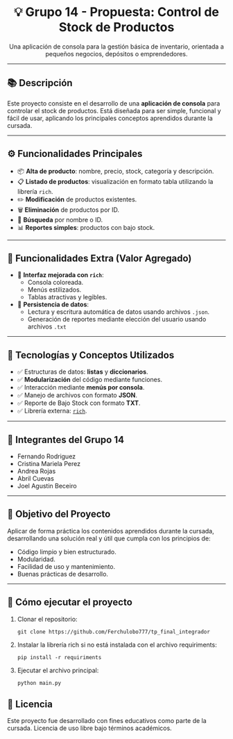 <h1 align="center">💡 Grupo 14 - Propuesta: Control de Stock de Productos</h1>

<p align="center">
  Una aplicación de consola para la gestión básica de inventario, orientada a pequeños negocios, depósitos o emprendedores.
</p>

---

## 📚 Descripción

Este proyecto consiste en el desarrollo de una **aplicación de consola** para controlar el stock de productos. Está diseñada para ser simple, funcional y fácil de usar, aplicando los principales conceptos aprendidos durante la cursada.

---

## ⚙️ Funcionalidades Principales

- 📦 **Alta de producto**: nombre, precio, stock, categoría y descripción.
- 📋 **Listado de productos**: visualización en formato tabla utilizando la librería `rich`.
- ✏️ **Modificación** de productos existentes.
- 🗑️ **Eliminación** de productos por ID.
- 🔎 **Búsqueda** por nombre o ID.
- 📊 **Reportes simples**: productos con bajo stock.

---

## 🌈 Funcionalidades Extra (Valor Agregado)

- 🎨 **Interfaz mejorada con `rich`**:
  - Consola coloreada.
  - Menús estilizados.
  - Tablas atractivas y legibles.
- 💾 **Persistencia de datos**:
  - Lectura y escritura automática de datos usando archivos `.json`.
  - Generación de reportes mediante elección del usuario usando archivos `.txt`

---

## 🧠 Tecnologías y Conceptos Utilizados

- ✅ Estructuras de datos: **listas** y **diccionarios**.
- ✅ **Modularización** del código mediante funciones.
- ✅ Interacción mediante **menús por consola**.
- ✅ Manejo de archivos con formato **JSON**.
- ✅ Reporte de Bajo Stock con formato **TXT**.
- ✅ Librería externa: [`rich`](https://pypi.org/project/rich/).

---

## 👥 Integrantes del Grupo 14

- Fernando Rodriguez
- Cristina Mariela Perez
- Andrea Rojas
- Abril Cuevas
- Joel Agustin Beceiro

---

## 🎯 Objetivo del Proyecto

Aplicar de forma práctica los contenidos aprendidos durante la cursada, desarrollando una solución real y útil que cumpla con los principios de:

- Código limpio y bien estructurado.
- Modularidad.
- Facilidad de uso y mantenimiento.
- Buenas prácticas de desarrollo.

---

## 🚀 Cómo ejecutar el proyecto

1. Clonar el repositorio:

   ```
   git clone https://github.com/Ferchulobo777/tp_final_integrador

   ```

2. Instalar la librería rich si no está instalada con el archivo requiriments:

   ```
   pip install -r requiriments

   ```

3. Ejecutar el archivo principal:

   ```
   python main.py
   ```

## 📝 Licencia

Este proyecto fue desarrollado con fines educativos como parte de la cursada.
Licencia de uso libre bajo términos académicos.
